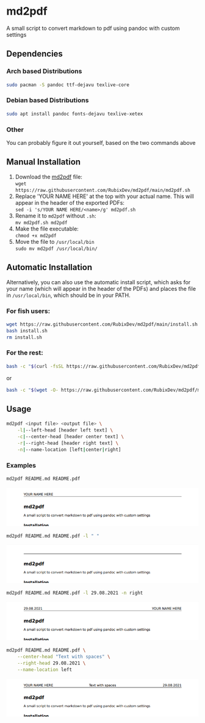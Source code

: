 # md2pdf
A small script to convert markdown to pdf using pandoc with custom settings

## Dependencies
### Arch based Distributions
```bash
sudo pacman -S pandoc ttf-dejavu texlive-core
```

### Debian based Distributions
```bash
sudo apt install pandoc fonts-dejavu texlive-xetex
```

### Other
You can probably figure it out yourself, based on the two commands above

## Manual Installation
1. Download the [md2pdf](https://raw.githubusercontent.com/RubixDev/md2pdf/main/md2pdf.sh) file:\
   `wget https://raw.githubusercontent.com/RubixDev/md2pdf/main/md2pdf.sh`
2. Replace 'YOUR NAME HERE' at the top with your actual name. This will appear in the header of the exported PDFs:\
   `sed -i 's/YOUR NAME HERE/<name>/g' md2pdf.sh`
3. Rename it to `md2pdf` without `.sh`:\
   `mv md2pdf.sh md2pdf`
4. Make the file executable:\
   `chmod +x md2pdf`
5. Move the file to `/usr/local/bin`\
   `sudo mv md2pdf /usr/local/bin/`

## Automatic Installation
Alternatively, you can also use the automatic install script, which asks for your name (which will appear in the header of the PDFs) and places the file in `/usr/local/bin`, which should be in your PATH.

### For fish users:
```bash
wget https://raw.githubusercontent.com/RubixDev/md2pdf/main/install.sh
bash install.sh
rm install.sh
```

### For the rest:
```bash
bash -c "$(curl -fsSL https://raw.githubusercontent.com/RubixDev/md2pdf/main/install.sh)"
```
or
```bash
bash -c "$(wget -O- https://raw.githubusercontent.com/RubixDev/md2pdf/main/install.sh)"
```

## Usage
```bash
md2pdf <input file> <output file> \
    -l|--left-head [header left text] \
    -c|--center-head [header center text] \
    -r|--right-head [header right text] \
    -n|--name-location [left|center|right]
```

### Examples

```bash
md2pdf README.md README.pdf
```
![](Images/Example1.png)


```bash
md2pdf README.md README.pdf -l " "
```
![](Images/Example2.png)


```bash
md2pdf README.md README.pdf -l 29.08.2021 -n right
```
![](Images/Example3.png)


```bash
md2pdf README.md README.pdf \
    --center-head "Text with spaces" \
    --right-head 29.08.2021 \
    --name-location left
```
![](Images/Example4.png)
